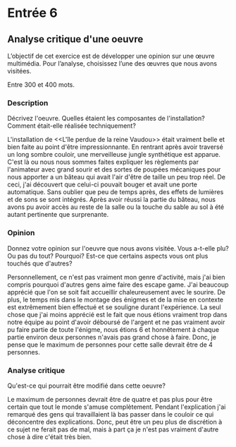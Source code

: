 # Entrée 6
## Analyse critique d'une oeuvre

L’objectif de cet exercice est de développer une opinion sur une œuvre multimédia. Pour l’analyse, choisissez l’une des œuvres que nous avons visitées. 

Entre 300 et 400 mots. 

### Description
Décrivez l'oeuvre. Quelles étaient les composantes de l'installation? Comment était-elle réalisée techniquement? 

L'installation de <<L'île perdue de la reine Vaudou>> était vraiment belle et bien faite au point d'être impressionnante. En rentrant après avoir traversé un long sombre couloir, une merveilleuse jungle synthétique est apparue. C'est là ou nous nous sommes faites expliquer les règlements par l'animateur avec grand sourir et des sortes de poupées mécaniques pour nous apporter a un bâteau qui avait l'air d'être de taille un peu trop réel. De ceci, j'ai découvert que celui-ci pouvait bouger et avait une porte automatique. Sans oublier que peu de temps après, des effets de lumières et de sons se sont intégrés. Après avoir réussi la partie du bâteau, nous avons pu avoir accès au reste de la salle ou la touche du sable au sol à été autant pertinente que surprenante.

### Opinion
Donnez votre opinion sur l'oeuvre que nous avons visitée. Vous a-t-elle plu? Ou pas du tout? Pourquoi? Est-ce que certains aspects vous ont plus touchés que d'autres? 

Personnellement, ce n'est pas vraiment mon genre d'activité, mais j'ai bien compris pourquoi d'autres gens aime faire des escape game. J'ai beaucoup apprécié que l'on se soit fait accueillir chaleureusement avec le sourire. De plus, le temps mis dans le montage des énigmes et de la mise en contexte est extrêmement bien effectué et se souligne durant l'expérience. La seul chose que j'ai moins apprécié est le fait que nous étions vraiment trop dans notre équipe au point d'avoir déboursé de l'argent et ne pas vraiment avoir pu faire partie de toute l'énigme, nous étions 6 et honnêtement à chaque partie environ deux personnes n'avais pas grand chose à faire. Donc, je pense que le maximum de personnes pour cette salle devrait être de 4 personnes.

### Analyse critique
Qu'est-ce qui pourrait être modifié dans cette oeuvre? 

Le maximum de personnes devrait être de quatre et pas plus pour être certain que tout le monde s'amuse complètement. Pendant l'explication j'ai remarqué des gens qui travaillaient là bas passer dans le couloir ce qui déconcentre des explications. Donc, peut être un peu plus de discrétion à ce sujet ne ferait pas de mal, mais à part ça je n'est pas vraiment d'autre chose à dire c'était très bien.
